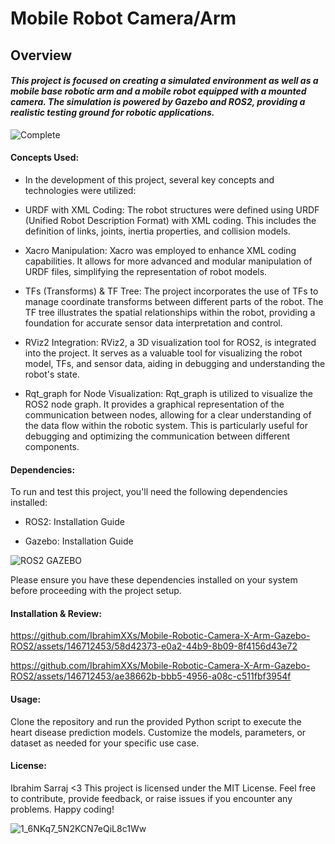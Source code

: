 # Mobile Robot Camera/Arm

## Overview

#### *This project is focused on creating a simulated environment as well as a mobile base robotic arm and a mobile robot equipped with a mounted camera. The simulation is powered by Gazebo and ROS2, providing a realistic testing ground for robotic applications.*

![Complete](https://github.com/IbrahimXXs/Mobile-Robotic-Camera-X-Arm-Gazebo-ROS2/assets/146712453/6c183083-39da-4b73-962d-d9fc09ceafcf)

#### Concepts Used:

* In the development of this project, several key concepts and technologies were utilized:

* URDF with XML Coding: The robot structures were defined using URDF (Unified Robot Description Format) with XML coding. This includes the definition of links, joints, inertia properties, and collision models.

* Xacro Manipulation: Xacro was employed to enhance XML coding capabilities. It allows for more advanced and modular manipulation of URDF files, simplifying the representation of robot models.

* TFs (Transforms) & TF Tree: The project incorporates the use of TFs to manage coordinate transforms between different parts of the robot. The TF tree illustrates the spatial relationships within the robot, providing a foundation for accurate sensor data interpretation and control.

* RViz2 Integration: RViz2, a 3D visualization tool for ROS2, is integrated into the project. It serves as a valuable tool for visualizing the robot model, TFs, and sensor data, aiding in debugging and understanding the robot's state.

* Rqt_graph for Node Visualization: Rqt_graph is utilized to visualize the ROS2 node graph. It provides a graphical representation of the communication between nodes, allowing for a clear understanding of the data flow within the robotic system. This is particularly useful for debugging and optimizing the communication between different components.

#### Dependencies:

To run and test this project, you'll need the following dependencies installed:

* ROS2: Installation Guide

* Gazebo: Installation Guide

![ROS2 GAZEBO](https://github.com/IbrahimXXs/Mobile-Robotic-Camera-X-Arm-Gazebo-ROS2/assets/146712453/f78c7856-485d-4631-bbd9-df0333059dba)

Please ensure you have these dependencies installed on your system before proceeding with the project setup.

#### Installation & Review:


https://github.com/IbrahimXXs/Mobile-Robotic-Camera-X-Arm-Gazebo-ROS2/assets/146712453/58d42373-e0a2-44b9-8b09-8f4156d43e72


https://github.com/IbrahimXXs/Mobile-Robotic-Camera-X-Arm-Gazebo-ROS2/assets/146712453/ae38662b-bbb5-4956-a08c-c511fbf3954f


#### Usage:

Clone the repository and run the provided Python script to execute the heart disease prediction models. Customize the models, parameters, or dataset as needed for your specific use case.

#### License:

Ibrahim Sarraj <3
This project is licensed under the MIT License. Feel free to contribute, provide feedback, or raise issues if you encounter any problems. Happy coding!

![1_6NKq7_5N2KCN7eQiL8c1Ww](https://github.com/IbrahimXXs/Mobile-Robotic-Camera-X-Arm-Gazebo-ROS2/assets/146712453/df3f9010-f116-409d-a589-5dcacd8f2493)


